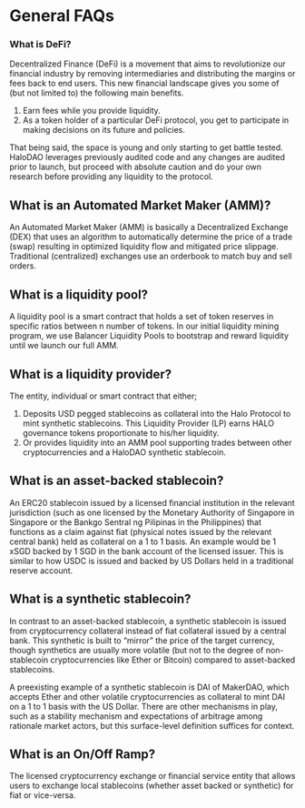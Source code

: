 # General FAQs

### **What is DeFi?**

Decentralized Finance \(DeFi\) is a movement that aims to revolutionize our financial industry by removing intermediaries and distributing the margins or fees back to end users. This new financial landscape gives you some of \(but not limited to\) the following main benefits. 

1. Earn fees while you provide liquidity.
2. As a token holder of a particular DeFi protocol, you get to participate in making decisions on its future and policies.

That being said, the space is young and only starting to get battle tested. HaloDAO leverages previously audited code and any changes are audited prior to launch, but proceed with absolute caution and do your own research before providing any liquidity to the protocol.

## What is an Automated Market Maker \(AMM\)?

An Automated Market Maker \(AMM\) is basically a Decentralized Exchange \(DEX\) that uses an algorithm to automatically determine the price of a trade \(swap\) resulting in optimized liquidity flow and mitigated price slippage. Traditional \(centralized\) exchanges use an orderbook to match buy and sell orders.

## What is a liquidity pool?

A liquidity pool is a smart contract that holds a set of token reserves in specific ratios between n number of tokens. In our initial liquidity mining program, we use Balancer Liquidity Pools to bootstrap and reward liquidity until we launch our full AMM.

## What is a liquidity provider?

The entity, individual or smart contract that either;

1. Deposits USD pegged stablecoins as collateral into the Halo Protocol to mint synthetic stablecoins. This Liquidity Provider \(LP\) earns HALO governance tokens proportionate to his/her liquidity. 
2. Or provides liquidity into an AMM pool supporting trades between other cryptocurrencies and a HaloDAO synthetic stablecoin.

## What is an asset-backed stablecoin?

An ERC20 stablecoin issued by a licensed financial institution in the relevant jurisdiction \(such as one licensed by the Monetary Authority of Singapore in Singapore or the Bankgo Sentral ng Pilipinas in the Philippines\) that functions as a claim against fiat \(physical notes issued by the relevant central bank\) held as collateral on a 1 to 1 basis. An example would be 1 xSGD backed by 1 SGD in the bank account of the licensed issuer. This is similar to how USDC is issued and backed by US Dollars held in a traditional reserve account.

## What is a s**ynthetic stablecoin**?

In contrast to an asset-backed stablecoin, a synthetic stablecoin is issued from cryptocurrency collateral instead of fiat collateral issued by a central bank. This synthetic is built to “mirror” the price of the target currency, though synthetics are usually more volatile \(but not to the degree of non-stablecoin cryptocurrencies like Ether or Bitcoin\) compared to asset-backed stablecoins.

A preexisting example of a synthetic stablecoin is DAI of MakerDAO, which accepts Ether and other volatile cryptocurrencies as collateral to mint DAI on a 1 to 1 basis with the US Dollar. There are other mechanisms in play, such as a stability mechanism and expectations of arbitrage among rationale market actors, but this surface-level definition suffices for context.  


## **What is an On/Off Ramp?**

The licensed cryptocurrency exchange or financial service entity that allows users to exchange local stablecoins \(whether asset backed or synthetic\) for fiat or vice-versa.

  




